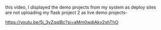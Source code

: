 this video, I displayed the demo projects from my system as deploy sites are not uploading my flask project 2 as live demo projects-

https://youtu.be/5j_3yZqqlBc?si=aMm0wdjAkv2xhThO
